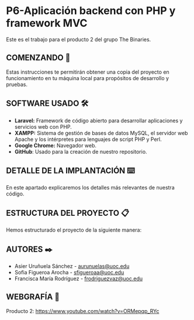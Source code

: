 # P6-Aplicación backend con PHP y framework MVC
Este es el trabajo para el producto 2 del grupo The Binaries.

## COMENZANDO 🚀
Estas instrucciones te permitirán obtener una copia del proyecto en funcionamiento en tu máquina local para propósitos de desarrollo y pruebas.

## SOFTWARE USADO 🛠️
- **Laravel:** Framework de código abierto para desarrollar aplicaciones y servicios web con PHP.
- **XAMPP:** Sistema de gestión de bases de datos MySQL, el servidor web Apache y los intérpretes para lenguajes de script PHP y Perl.
- **Google Chrome:** Navegador web.
- **GitHub**: Usado para la creación de nuestro repositorio.

## DETALLE DE LA IMPLANTACIÓN ⌨️
En este apartado explicaremos los detalles más relevantes de nuestra código.

## ESTRUCTURA DEL PROYECTO 📋
Hemos estructurado el proyecto de la siguiente manera:

## AUTORES ✒️
-   Asier Uruñuela Sánchez -  [aurunuelas@uoc.edu](mailto:aurunuelas@uoc.edu)
-   Sofia Figueroa Arocha -  [sfigueroaa@uoc.edu](mailto:sfigueroaa@uoc.edu)
-   Francisca María Rodríguez - [frodriguezvaz@uoc.edu](mailto:frodriguezvaz@uoc.edu)

## WEBGRAFÍA 📖
Producto 2: https://www.youtube.com/watch?v=ORMepqp_RYc
